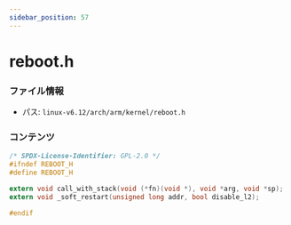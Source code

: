 ```yaml
---
sidebar_position: 57
---
```

# reboot.h

### ファイル情報

- パス: `linux-v6.12/arch/arm/kernel/reboot.h`

### コンテンツ

```h
/* SPDX-License-Identifier: GPL-2.0 */
#ifndef REBOOT_H
#define REBOOT_H

extern void call_with_stack(void (*fn)(void *), void *arg, void *sp);
extern void _soft_restart(unsigned long addr, bool disable_l2);

#endif

```
